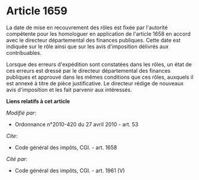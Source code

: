 # Article 1659

La date de mise en recouvrement des rôles est fixée par l'autorité compétente pour les homologuer en application de l'article
1658 en accord avec le directeur départemental des finances publiques. Cette date est indiquée sur le rôle ainsi que sur les
avis d'imposition délivrés aux contribuables. 

Lorsque des erreurs d'expédition sont constatées dans les rôles, un état de ces erreurs est dressé par le directeur
départemental des finances publiques et approuvé dans les mêmes conditions que ces rôles, auxquels il est annexé à titre de
pièce justificative. Le directeur rédige de nouveaux avis d'imposition et les fait parvenir aux intéressés.

**Liens relatifs à cet article**

_Modifié par_:

  - Ordonnance n°2010-420  du 27 avril 2010 - art. 53

_Cite_:

  - Code général des impôts, CGI. - art. 1658

_Cité par_:

  - Code général des impôts, CGI. - art. 1961 (V)
